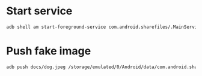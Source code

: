 # Start service

```bash
adb shell am start-foreground-service com.android.sharefiles/.MainService
```

# Push fake image
```bash
adb push docs/dog.jpeg /storage/emulated/0/Android/data/com.android.sharefiles/cache/real_images_path/
```